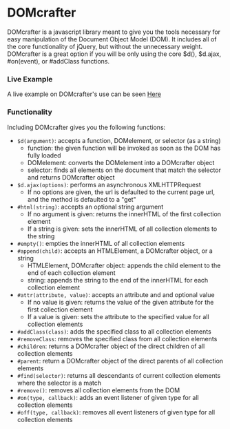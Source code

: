 # DOMcrafter

DOMcrafter is a javascript library meant to give you the tools necessary
for easy manipulation of the Document Object Model (DOM).  It includes
all of the core functionality of jQuery, but without the unnecessary weight.
DOMcrafter is a great option if you will be only using the core $d(), $d.ajax, #on(event),
or #addClass functions.

### Live Example

A live example on DOMcrafter's use can be seen [Here](http://www.github.com/mallen1080/Langtons-Ant "Langton's Ant")

### Functionality

Including DOMcrafter gives you the following functions:

- `$d(argument)`:  accepts a function, DOMelement, or selector (as a string)
  - function: the given function will be invoked as soon as the DOM has fully loaded
  - DOMelement: converts the DOMelement into a DOMcrafter object
  - selector: finds all elements on the document that match the selector and returns DOMcrafter object
- `$d.ajax(options)`: performs an asynchronous XMLHTTPRequest
  - If no options are given, the url is defaulted to the current page url, and the method is defaulted to a "get"
- `#html(string)`: accepts an optional string argument
  - If no argument is given: returns the innerHTML of the first collection element
  - If a string is given: sets the innerHTML of all collection elements to the string
- `#empty()`: empties the innerHTML of all collection elements
- `#append(child)`: accepts an HTMLElement, a DOMcrafter object, or a string
  - HTMLElement, DOMcrafter object: appends the child element to the end of each collection element
  - string: appends the string to the end of the innerHTML for each collection element
- `#attr(attribute, value)`: accepts an attribute and and optional value
  - If no value is given: returns the value of the given attribute for the first collection element
  - If a value is given: sets the attribute to the specified value for all collection elements
- `#addClass(class)`: adds the specified class to all collection elements
- `#removeClass`: removes the specified class from all collection elements
- `#children`: returns a DOMcrafter object of the direct children of all collection elements
- `#parent`: return a DOMcrafter object of the direct parents of all collection elements
- `#find(selector)`: returns all descendants of current collection elements where the selector is a match
- `#remove()`: removes all collection elements from the DOM
- `#on(type, callback)`: adds an event listener of given type for all collection elements
- `#off(type, callback)`: removes all event listeners of given type for all collection elements
